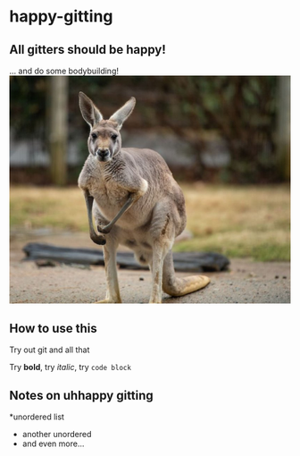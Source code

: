 # happy-gitting
## All gitters should be **happy!**

... and do some bodybuilding!
![kangaroo w/football](new_kangaroo.jpg)
## How to use this

Try out git and all that

Try **bold**, try _italic_, try `code block`

## Notes on uhhappy gitting

*unordered list
- another unordered
- and even more...
